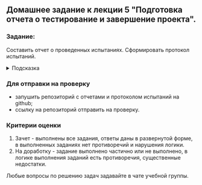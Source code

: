 ## Домашнее задание к лекции 5 "Подготовка отчета о тестирование и завершение проекта".

### Задание:

Составить отчет о проведенных испытаниях. 
Сформировать протокол испытаний.

<details>
  <summary>Подсказка</summary>
  
  Используйте примеры из папки [./report](./report).
</details>


### Для отправки на проверку

- запушить репозиторий с отчетами и протоколом испытаний на github;
- ссылку на репозиторий отправить на проверку.

### Критерии оценки

1. Зачет - выполнены все задания, ответы даны в развернутой форме, в выполненных заданиях нет противоречий и нарушения логики.
2. На доработку - задание выполнено частично или не выполнено, в логике выполнения заданий есть противоречия, существенные недостатки.

Любые вопросы по решению задач задавайте в чате учебной группы.


